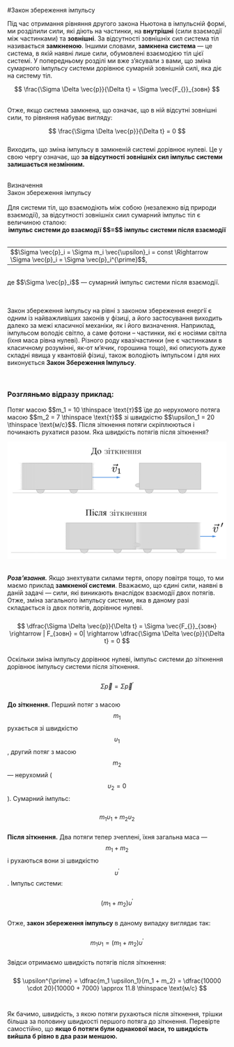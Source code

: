#Закон збереження імпульсу


Під час отримання рiвняння другого закона Ньютона в імпульсній формі, ми роздiлили сили, якi дiють на частинки, на <b>внутрiшнi</b> (сили взаємодiї мiж частинками) та <b>зовнiшнi</b>. За вiдсутностi зовнiшнiх сил система тiл називається <span class="p1"><b>замкненою</b></span>. Iншими словами, <b>замкнена система</b> — це система, в якiй наявнi лише сили, обумовленi взаємодiєю тiл цiєї системi. У попередньому роздiлi ми вже з’ясували з вами, що змiна сумарного iмпульсу системи дорiвнює сумарнiй зовнiшнiй силi, яка дiє на систему тiл.
<br>

$$
\frac{\Sigma \Delta \vec{p}}{\Delta t} = \Sigma \vec{F_{}}_{зовн}
$$

<br>
Отже, якщо система замкнена, що означає, що в ній відсутні зовнішні сили, то рівняння набуває вигляду:
<br>

$$
\frac{\Sigma \Delta \vec{p}}{\Delta t} = 0
$$
<br>
Виходить, що зміна імпульсу в замкненій системі дорівнює нулеві. Це у свою чергу означає, що <b>за відсутності зовнішніх сил імпульс системи залишається незмінним.</b>
<br>
<br>
<div class="eoz-wrap">
<span class="eoz">Визначення</span>
<div class="eoz-text">
<span class="p1">Закон збереження імпульсу</span>
<br>
<br>
Для системи тіл, що взаємодіють між собою (незалежно від природи взаємодії), за відсутності зовнішніх сиил сумарний імпульс тіл є величиною сталою:
<center><b>імпульс системи до взаємодії $$=$$ імпульс системи після взаємодії</b></center>
<br>
<div class="centered-table-wrapper">
<table class="centered-table">
<tr class="eq">
<td class="eq">
<p1>$$\Sigma \vec{p}_i = \Sigma m_i \vec{\upsilon}_i = const \Rightarrow \Sigma \vec{p}_i = \Sigma \vec{p}_i^{\prime}$$</p1>,
</td>
</tr>
</table>
</div>
<br>
де $$\Sigma \vec{p}_i$$ — сумарний імпульс системи після взаємодії.
</div>
</div>
<br>
<br>
<p>Закон збереження iмпульсу на рiвнi з законом збереження енергiї є одним iз найважливiших законiв у фiзицi, а його застосування виходить далеко за межi класичної механiки, як i його визначення. Наприклад, iмпульсом володiє свiтло, а саме фотони – частинки, якi є носiями свiтла (їхня маса рiвна нулеві). Рiзного роду квазiчастинки (не є частинками в класичному розумiннi, як-от м’ячик, горошина тощо), якi описують дуже складнi явища у квантовiй фiзицi, також володiють iмпульсом i для них виконується <b><span class="p1">Закон Збереження Імпульсу</span></b>.</p>

<br>

<p><h3><span class="p1"><b>Розгляньмо відразу приклад:</b></span></h3></p>

<p>Потяг масою $$m_1 = 10 \thinspace \text{т}$$ їде до нерухомого потяга масою $$m_2 = 7 \thinspace \text{т}$$ зі швидкістю $$\upsilon_1 = 20 \thinspace \text{м/с}$$. Після зіткнення потяги скріплюються і починають рухатися разом. Яка швидкість потягів після зіткнення?</p>

<div class="space"><img class="image" width="600"  src="/images/chapter_7/24.png"></div>

<br>

<b><i><span class="p1">Розв’язання.</span></i></b> Якщо знехтувати силами тертя, опору повітря тощо, то ми маємо приклад <b>замкненої системи</b>. Вважаємо, що єдині сили, наявні в даній задачі — сили, які виникають внаслідок взаємодії двох потягів. Отже, зміна загального імпульсу системи, яка в даному разі складається із двох потягів, дорівнює нулеві.
<br>
<br>
$$
\dfrac{\Sigma \Delta \vec{p}}{\Delta t} = \Sigma \vec{F_{}}_{зовн} \rightarrow | F_{зовн} = 0| \rightarrow \dfrac{\Sigma \Delta \vec{p}}{\Delta t} = 0 
$$
<br>
Оскільки зміна імпульсу дорівнює нулеві, імпульс системи до зіткнення дорівнює імпульсу системи після зіткнення.
<br>
<br>
$$
\Sigma \vec{p} = \Sigma \vec{p}^{\prime}
$$
<br>
<b><span class="p1">До зіткнення.</span></b> Перший потяг з масою $$m_1$$ рухається зі швидкістю $$\upsilon_1$$, другий потяг з масою $$m_2$$ — нерухомий ($$\upsilon_2 = 0$$). Сумарний імпульс:
<br>
<br>
$$
m_1 \upsilon_1 + m_2 \upsilon_2
$$
<br>
<b><span class="p1">Після зіткнення.</span></b> Два потяги тепер зчеплені, їхня загальна маса — $$m_1 + m_2$$ і рухаються вони зі швидкістю $$\upsilon^{\prime}$$. Імпульс системи:
<br>
<br>
$$
(m_1 + m_2) \upsilon^{\prime}
$$
<br>
Отже, <span class="p1"><b>закон збереження імпульсу</b></span> в даному випадку виглядає так:
<br>
<br>
$$
m_1 \upsilon_1 = (m_1 + m_2) \upsilon^{\prime}
$$
<br>
Звідси отримаємо швидкість потягів після зіткнення:
<br>
<br>
$$
\upsilon^{\prime} = \dfrac{m_1 \upsilon_1}{m_1 + m_2} = \dfrac{10000 \cdot 20}{10000 + 7000} \approx 11.8 \thinspace \text{м/с}
$$
<br>
<br>
Як бачимо, швидкість, з якою потяги рухаються після зіткнення, трішки більша за половину швидкості першого потяга до зіткнення. Перевірте самостійно, що <span class="p1"><b>якщо б потяги були однакової маси, то швидкість вийшла б рівно в два рази меншою.</b></span>